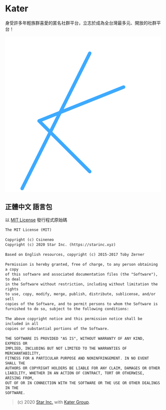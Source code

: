 # Kater

身受許多年輕族群喜愛的匿名社群平台，立志於成為全台灣最多元、開放的社群平台！

![logo](icon.svg)

## 正體中文 語言包

以 [MIT License](LICENSE) 發行程式原始碼

    The MIT License (MIT)

    Copyright (c) Csineneo
    Copyright (c) 2020 Star Inc. (https://starinc.xyz)

    Based on English resources, copyright (c) 2015-2017 Toby Zerner

    Permission is hereby granted, free of charge, to any person obtaining a copy
    of this software and associated documentation files (the "Software"), to deal
    in the Software without restriction, including without limitation the rights
    to use, copy, modify, merge, publish, distribute, sublicense, and/or sell
    copies of the Software, and to permit persons to whom the Software is
    furnished to do so, subject to the following conditions:

    The above copyright notice and this permission notice shall be included in all
    copies or substantial portions of the Software.

    THE SOFTWARE IS PROVIDED "AS IS", WITHOUT WARRANTY OF ANY KIND, EXPRESS OR
    IMPLIED, INCLUDING BUT NOT LIMITED TO THE WARRANTIES OF MERCHANTABILITY,
    FITNESS FOR A PARTICULAR PURPOSE AND NONINFRINGEMENT. IN NO EVENT SHALL THE
    AUTHORS OR COPYRIGHT HOLDERS BE LIABLE FOR ANY CLAIM, DAMAGES OR OTHER
    LIABILITY, WHETHER IN AN ACTION OF CONTRACT, TORT OR OTHERWISE, ARISING FROM,
    OUT OF OR IN CONNECTION WITH THE SOFTWARE OR THE USE OR OTHER DEALINGS IN THE
    SOFTWARE.

> (c) 2020 [Star Inc.](https://starinc.xyz) with [Kater Group](https://kater.me).
